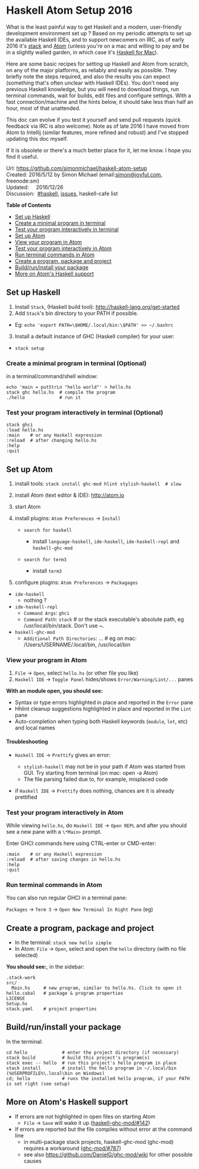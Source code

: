 <!-- -*- markdown-toc-user-toc-structure-manipulation-fn:cdr; -*- -->

# Haskell Atom Setup 2016

What is the least painful way to get Haskell and a modern, user-friendly development environment set up ?
Based on my periodic attempts to set up the available Haskell IDEs, and to support newcomers on IRC,
as of early 2016 it's [stack](http://haskellstack.org) and [Atom](http://atom.io)
(unless you're on a mac and willing to pay and be in a slightly walled garden, in which case it's [Haskell for Mac](http://haskellformac.com)).

Here are some basic recipes for setting up Haskell and Atom from scratch, on any of the major platforms, as reliably and easily as possible.
They briefly note the steps required, and also the results you can expect (something that's often unclear with Haskell IDEs).
You don't need any previous Haskell knowledge, but you will need to download things, run terminal commands, wait for builds, edit files and configure settings.
With a fast connection/machine and the hints below, it should take less than half an hour, most of that unattended.

This doc can evolve if you test it yourself and send pull requests (quick feedback via IRC is also welcome).
Note as of late 2016 I have moved from Atom to Intellij (similar features, more refined and robust)
and I've stopped updating this doc myself.

If it is obsolete or there's a much better place for it, let me know.
I hope you find it useful.

Url:         <https://github.com/simonmichael/haskell-atom-setup>  
Created:     2016/5/12 by Simon Michael (email:<simon@joyful.com>, freenode:sm)  
Updated:     2016/12/26  
Discussion:  [#haskell](http://webchat.freenode.net/?channels=haskell), [issues](https://github.com/simonmichael/haskell-atom-setup/issues), haskell-cafe list


<!-- markdown-toc start - Don't edit this section. Run M-x markdown-toc-generate-toc again -->
**Table of Contents**

- [Set up Haskell](#set-up-haskell)
- [Create a minimal program in terminal](#create-a-minimal-program-in-terminal)
- [Test your program interactively in terminal](#test-your-program-interactively-in-terminal)
- [Set up Atom](#set-up-atom)
- [View your program in Atom](#view-your-program-in-atom)
- [Test your program interactively in Atom](#test-your-program-interactively-in-atom)
- [Run terminal commands in Atom](#run-terminal-commands-in-atom)
- [Create a program, package and project](#create-a-program-package-and-project)
- [Build/run/install your package](#buildruninstall-your-package)
- [More on Atom's Haskell support](#more-on-atoms-haskell-support)

<!-- markdown-toc end -->

## Set up Haskell
1. Install `Stack`, (Haskell build tool): <http://haskell-lang.org/get-started>  
2. Add `Stack`'s bin directory to your PATH if possible.
  * Eg: `echo 'export PATH=\$HOME/.local/bin:\$PATH' >> ~/.bashrc`  
3. Install a default instance of GHC (Haskell compiler) for your user:  
  * `stack setup`

### Create a minimal program in terminal (Optional)
in a terminal/command/shell window:
```
echo 'main = putStrLn "hello world"' > hello.hs
stack ghc hello.hs  # compile the program
./hello             # run it
```

### Test your program interactively in terminal (Optional)
```
stack ghci
:load hello.hs
:main    # or any Haskell expression
:reload  # after changing hello.hs
:help
:quit
```

<!-- ## Auto-compile your program in terminal -->
<!-- ``` -->
<!-- ghcid hello.hs -->
<!-- ``` -->
<!-- **you should see:** syntax and type errors displayed whenever hello.hs changes   -->
<!-- in a stack project (described below), you may need this instead:   -->
<!-- ``` -->
<!-- ghcid -c 'stack ghci' -->
<!-- ``` -->

## Set up Atom
1. install tools: `stack install ghc-mod hlint stylish-haskell  # slow`  
2. install Atom (text editor & IDE): <http://atom.io>  
3. start Atom  
4. install plugins: `Atom Preferences` -> `Install`
    * `search for haskell`
        - install `language-haskell`, `ide-haskell`, `ide-haskell-repl` and `haskell-ghc-mod`

    * `search for term3`
        - install `term3`

5. configure plugins: `Atom Preferences` -> `Packagages`
  * `ide-haskell`
    - nothing ?  
  * `ide-haskell-repl`  
     - `Command Args`: `ghci`  
     - `Command Path`: `stack`  # or the stack executable's absolute path, eg /usr/local/bin/stack. Don't use ~.  
   * `haskell-ghc-mod`  
     - `Additional Path Directories`: ... # eg on mac: /Users/USERNAME/.local/bin, /usr/local/bin

### View your program in Atom
1. `File` -> `Open`, select `hello.hs` (or other file you like)
2. `Haskell IDE` -> `Toggle Panel` hides/shows `Error/Warning/Lint/...` panes  

**With an module open, you should see:**  
* Syntax or type errors highlighted in place and reported in the `Error` pane  
* Hhlint cleanup suggestions highlighted in place and reported in the `Lint` pane  
* Auto-completion when typing both Haskell keywords (`module`, `let`, etc) and local names

#### Troubleshooting
* `Haskell IDE` -> `Prettify` gives an error:
  * `stylish-haskell` may not be in your path if Atom was started from GUI. Try starting from terminal (on mac: open -a Atom)
  * The file parsing failed due to, for example, misplaced code

* if `Haskell IDE` -> `Prettify` does nothing, chances are it is already prettified

### Test your program interactively in Atom
While viewing `hello.hs`, do `Haskell IDE` -> `Open REPL` and after you should see a new pane with a `\*Main>` prompt.

Enter GHCI commands here using CTRL-enter or CMD-enter:

`:main    # or any Haskell expression`  
`:reload  # after saving changes in hello.hs`  
`:help`  
`:quit`  

### Run terminal commands in Atom
You can also run regular GHCI in a terminal pane:

`Packages` -> `Term 3` -> `Open New Terminal In Right Pane` (eg)

## Create a program, package and project

* In the terminal: `stack new hello simple`  
* In Atom: `File` -> `Open`, select and open the `hello` directory (with no file selected)  

**You should see:**, in the sidebar:
```
.stack-work  
src/  
  Main.hs     # new program, similar to hello.hs. Click to open it  
hello.cabal   # package & program properties  
LICENSE  
Setup.hs  
stack.yaml    # project properties
```

## Build/run/install your package

In the terminal:  

```
cd hello             # enter the project directory (if necessary)
stack build          # build this project's program(s)
stack exec -- hello  # run this project's hello program in place
stack install        # install the hello program in ~/.local/bin
(%USERPROFILE%\.local\bin on Windows)
cd; hello            # runs the installed hello program, if your PATH is set right (see setup)
```

## More on Atom's Haskell support

* If errors are not highlighted in open files on starting Atom  
    * `File` -> `Save` will wake it up ([haskell-ghc-mod/#142](https://github.com/atom-haskell/haskell-ghc-mod/issues/142))  
* If errors are reported but the file compiles without error at the command line  
    * in multi-package stack projects, haskell-ghc-mod (ghc-mod) requires a workaround ([ghc-mod/#787](https://github.com/DanielG/ghc-mod/issues/787))  
    * see also <https://github.com/DanielG/ghc-mod/wiki> for other possible causes
